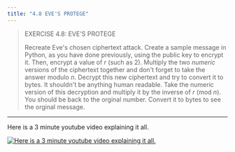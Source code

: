 ```yaml
---
title: "4.8 EVE'S PROTEGE"
---
```


> EXERCISE 4.8: EVE'S PROTEGE
> 
> Recreate Eve's chosen ciphertext attack. Create a sample message in 
> Python, as you have done previously, using the public key to encrypt it. 
> Then, encrypt a value of $r$ (such as $2$). Multiply the two _numeric_
> versions of the ciphertext together and don't forget to take the answer 
> modulo $n$. Decrypt this new ciphertext and try to convert it to bytes. 
> It shouldn't be anything human readable. Take the numeric version of this 
> decryption and multiply it by the inverse of $r \: (\text{mod} \: n)$. You 
> should be back to the orginal number. Convert it to bytes
> to see the orginal message. 

--------------------------------

Here is a 3 minute youtube video explaining it all. 

[![Here is a 3 minute youtube video explaining it all. ](https://img.youtube.com/vi/kSX0E4uFt9E/default.jpg)](https://youtu.be/kSX0E4uFt9E)